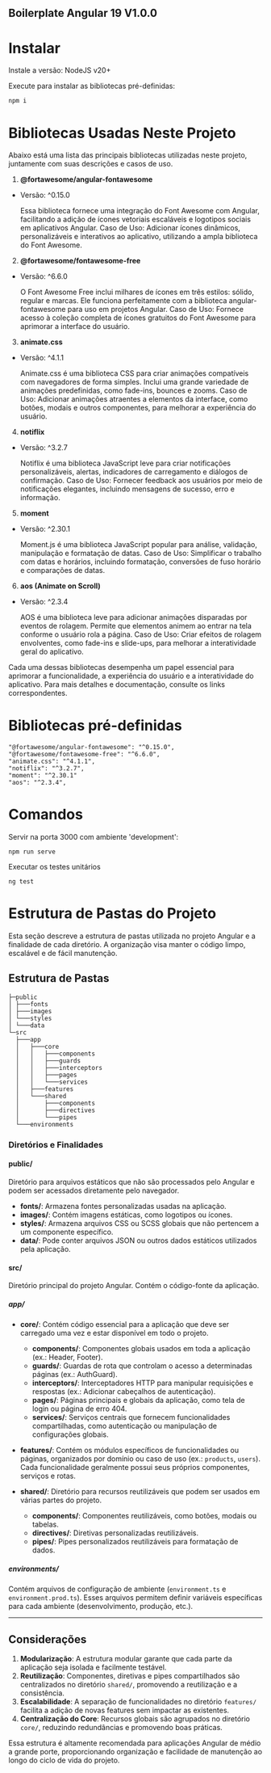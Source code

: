 ## Boilerplate Angular 19  V1.0.0

# Instalar

Instale a versão: NodeJS v20+

Execute para instalar as bibliotecas pré-definidas:
```
npm i
```

# Bibliotecas Usadas Neste Projeto
Abaixo está uma lista das principais bibliotecas utilizadas neste projeto, juntamente com suas descrições e casos de uso.

1. <b>@fortawesome/angular-fontawesome</b>
- Versão: ^0.15.0

  Essa biblioteca fornece uma integração do Font Awesome com Angular, facilitando a adição de ícones vetoriais escaláveis e logotipos sociais em aplicativos Angular.
  Caso de Uso: Adicionar ícones dinâmicos, personalizáveis e interativos ao aplicativo, utilizando a ampla biblioteca do Font Awesome.

2. <b>@fortawesome/fontawesome-free</b>
- Versão: ^6.6.0

  O Font Awesome Free inclui milhares de ícones em três estilos: sólido, regular e marcas. Ele funciona perfeitamente com a biblioteca angular-fontawesome para uso em projetos Angular.
  Caso de Uso: Fornece acesso à coleção completa de ícones gratuitos do Font Awesome para aprimorar a interface do usuário.

3. <b>animate.css</b>
- Versão: ^4.1.1

  Animate.css é uma biblioteca CSS para criar animações compatíveis com navegadores de forma simples. Inclui uma grande variedade de animações predefinidas, como fade-ins, bounces e zooms.
  Caso de Uso: Adicionar animações atraentes a elementos da interface, como botões, modais e outros componentes, para melhorar a experiência do usuário.

4. <b>notiflix</b>
- Versão: ^3.2.7

  Notiflix é uma biblioteca JavaScript leve para criar notificações personalizáveis, alertas, indicadores de carregamento e diálogos de confirmação.
  Caso de Uso: Fornecer feedback aos usuários por meio de notificações elegantes, incluindo mensagens de sucesso, erro e informação.

5. <b>moment</b>
- Versão: ^2.30.1

  Moment.js é uma biblioteca JavaScript popular para análise, validação, manipulação e formatação de datas.
  Caso de Uso: Simplificar o trabalho com datas e horários, incluindo formatação, conversões de fuso horário e comparações de datas.

6. <b>aos (Animate on Scroll)</b>
- Versão: ^2.3.4

  AOS é uma biblioteca leve para adicionar animações disparadas por eventos de rolagem. Permite que elementos animem ao entrar na tela conforme o usuário rola a página.
  Caso de Uso: Criar efeitos de rolagem envolventes, como fade-ins e slide-ups, para melhorar a interatividade geral do aplicativo.

Cada uma dessas bibliotecas desempenha um papel essencial para aprimorar a funcionalidade, a experiência do usuário e a interatividade do aplicativo. Para mais detalhes e documentação, consulte os links correspondentes.

# Bibliotecas pré-definidas
```
"@fortawesome/angular-fontawesome": "^0.15.0",
"@fortawesome/fontawesome-free": "^6.6.0",
"animate.css": "^4.1.1",
"notiflix": "^3.2.7",
"moment": "^2.30.1"
"aos": "^2.3.4",
```

# Comandos

Servir na porta 3000 com ambiente 'development':
```
npm run serve
```

Executar os testes unitários
```
ng test
```


# Estrutura de Pastas do Projeto

Esta seção descreve a estrutura de pastas utilizada no projeto Angular e a finalidade de cada diretório. A organização visa manter o código limpo, escalável e de fácil manutenção.

## Estrutura de Pastas

```
├─public
│ ├───fonts
│ ├───images
│ └───styles
│ └───data
└─src
  ├───app
  │   ├───core
  │   │   ├───components
  │   │   ├───guards
  │   │   ├───interceptors
  │   │   ├───pages
  │   │   └───services
  │   ├───features
  │   └───shared
  │       ├───components
  │       ├───directives
  │       └───pipes
  └───environments
```

### Diretórios e Finalidades

#### **public/**
Diretório para arquivos estáticos que não são processados pelo Angular e podem ser acessados diretamente pelo navegador.
- **fonts/**: Armazena fontes personalizadas usadas na aplicação.
- **images/**: Contém imagens estáticas, como logotipos ou ícones.
- **styles/**: Armazena arquivos CSS ou SCSS globais que não pertencem a um componente específico.
- **data/**: Pode conter arquivos JSON ou outros dados estáticos utilizados pela aplicação.

#### **src/**
Diretório principal do projeto Angular. Contém o código-fonte da aplicação.

##### **app/**
- **core/**:
  Contém código essencial para a aplicação que deve ser carregado uma vez e estar disponível em todo o projeto.
  - **components/**: Componentes globais usados em toda a aplicação (ex.: Header, Footer).
  - **guards/**: Guardas de rota que controlam o acesso a determinadas páginas (ex.: AuthGuard).
  - **interceptors/**: Interceptadores HTTP para manipular requisições e respostas (ex.: Adicionar cabeçalhos de autenticação).
  - **pages/**: Páginas principais e globais da aplicação, como tela de login ou página de erro 404.
  - **services/**: Serviços centrais que fornecem funcionalidades compartilhadas, como autenticação ou manipulação de configurações globais.

- **features/**:
  Contém os módulos específicos de funcionalidades ou páginas, organizados por domínio ou caso de uso (ex.: `products`, `users`). Cada funcionalidade geralmente possui seus próprios componentes, serviços e rotas.

- **shared/**:
  Diretório para recursos reutilizáveis que podem ser usados em várias partes do projeto.
  - **components/**: Componentes reutilizáveis, como botões, modais ou tabelas.
  - **directives/**: Diretivas personalizadas reutilizáveis.
  - **pipes/**: Pipes personalizados reutilizáveis para formatação de dados.

##### **environments/**
Contém arquivos de configuração de ambiente (`environment.ts` e `environment.prod.ts`). Esses arquivos permitem definir variáveis específicas para cada ambiente (desenvolvimento, produção, etc.).

---

## Considerações
1. **Modularização**: A estrutura modular garante que cada parte da aplicação seja isolada e facilmente testável.
2. **Reutilização**: Componentes, diretivas e pipes compartilhados são centralizados no diretório `shared/`, promovendo a reutilização e a consistência.
3. **Escalabilidade**: A separação de funcionalidades no diretório `features/` facilita a adição de novas features sem impactar as existentes.
4. **Centralização do Core**: Recursos globais são agrupados no diretório `core/`, reduzindo redundâncias e promovendo boas práticas.

Essa estrutura é altamente recomendada para aplicações Angular de médio a grande porte, proporcionando organização e facilidade de manutenção ao longo do ciclo de vida do projeto.
